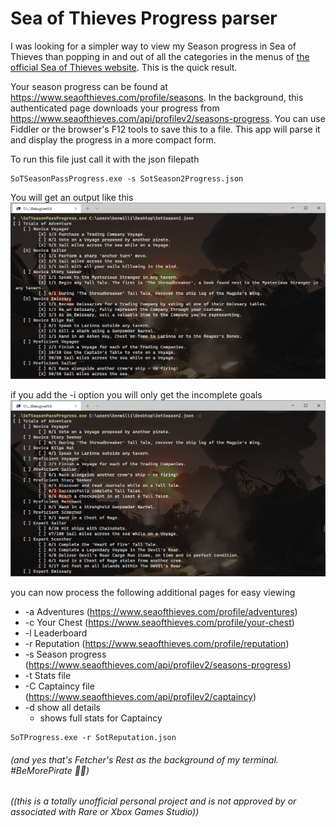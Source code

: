 ﻿# Sea of Thieves Progress parser

I was looking for a simpler way to view my Season progress in Sea of Thieves than popping in and out of all the categories in the menus of [the official Sea of Thieves website](https://www.seaofthieves.com/profile/seasons). This is the quick result.

Your season progress can be found at https://www.seaofthieves.com/profile/seasons. In the background, this authenticated page downloads your progress from https://www.seaofthieves.com/api/profilev2/seasons-progress. You can use Fiddler or the browser's F12 tools to save this to a file. This app will parse it and display the progress in a more compact form.

To run this file just call it with the json filepath
```
SoTSeasonPassProgress.exe -s SotSeason2Progress.json
```
You will get an output like this
![show all goals](./docs/progress-all.png)

if you add the -i option you will only get the incomplete goals
![show incomplete goals](./docs/progress-incomplete.png)

you can now process the following additional pages for easy viewing
* -a Adventures (https://www.seaofthieves.com/profile/adventures)
* -c Your Chest (https://www.seaofthieves.com/profile/your-chest) 
* -l Leaderboard 
* -r Reputation (https://www.seaofthieves.com/profile/reputation)
* -s Season progress (https://www.seaofthieves.com/api/profilev2/seasons-progress)
* -t Stats file
* -C Captaincy file (https://www.seaofthieves.com/api/profilev2/captaincy)
* -d show all details
  * shows full stats for Captaincy
```
SoTProgress.exe -r SotReputation.json
```

###### (and yes that's Fetcher's Rest as the background of my terminal.  #BeMorePirate 🏴‍☠️)

###### ((this is a totally unofficial personal project and is not approved by or associated with Rare or Xbox Games Studio))
